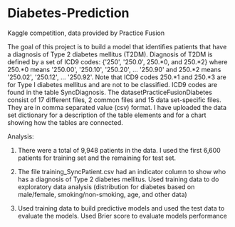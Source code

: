 # Diabetes-Prediction
Kaggle competition, data provided by Practice Fusion

The goal of this project is to build a model that identifies patients that have a diagnosis of Type 2 diabetes mellitus (T2DM). Diagnosis of T2DM is defined by a set of ICD9 codes: {'250', '250.0', 250.*0, and 250.*2} where 250.*0 means '250.00', '250.10', '250.20', ... '250.90' and 250.*2 means '250.02', '250.12', ... '250.92'. Note that ICD9 codes 250.*1 and 250.*3 are for Type I diabetes mellitus and are not to be classified. ICD9 codes are found in the table SyncDiagnosis. The datasetPracticeFusionDiabetes consist of 17 different files, 2 common files and 15 data set-specific files. They are in comma separated value (csv) format. I have uploaded the data set dictionary for a description of the table elements and for a chart showing how the tables are connected.

Analysis:

1. There were a total of 9,948 patients in the data. I used the first 6,600 patients for training set and the remaining for test set. 

2. The file training_SyncPatient.csv had an indicator column to show who has a diagnosis of Type 2 diabetes mellitus. 
Used training data to do exploratory data analysis (distribution for diabetes based on male/female, smoking/non-smoking, age, and other data)

3. Used training data to build predictive models and used the test data to evaluate the models. Used Brier score to evaluate models performance 
